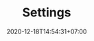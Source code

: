 ---
title: "Settings"
date: 2020-12-18T14:54:31+07:00
draft: false
type: "settings"
logo: "/uploads/logo.svg"
favicon: "/uploads/logo.svg"
name: "WL"
whatsappNumber: "+61430984392"
---